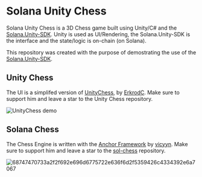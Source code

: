 # Solana Unity Chess

Solana Unity Chess is a 3D Chess game built using Unity/C# and the [Solana.Unity-SDK](https://github.com/magicblock-labs/Solana.Unity-SDK).
Unity is used as UI/Rendering, the Solana.Unity-SDK is the interface and the state/logic is on-chain (on Solana).

This repository was created with the purpose of demostrating the use of the [Solana.Unity-SDK](https://solana.unity-sdk.gg/).

## Unity Chess

The UI is a simplifed version of [UnityChess](https://github.com/ErkrodC/UnityChess), by [ErkrodC](https://github.com/ErkrodC). Make sure to support him and leave a star to the Unity Chess repository.

![UnityChess demo](https://media.githubusercontent.com/media/ErkrodC/UnityChess/development/UnityChess.gif)


## Solana Chess

The Chess Engine is written with the [Anchor Framework](https://www.anchor-lang.com/) by [vicyyn](https://github.com/vicyyn). Make sure to support him and leave a star to the [sol-chess](https://github.com/vicyyn/sol-chess) repository.

![68747470733a2f2f692e696d6775722e636f6d2f5359426c4334392e6a7067](https://github.com/magicblock-labs/Solana-Unity-Chess/assets/12031208/abccf91a-1d36-4e12-a982-46b3b26039d2)

